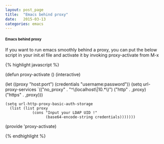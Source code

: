 ```yaml
---
layout: post_page
title:  "Emacs behind proxy"
date:   2015-03-13
categories: emacs
---
```


<h4> <small> Emacs behind proxy </small></h4>

If you want to run emacs smoothly behind a proxy, you can put the below script in your init.el file and activate it by invoking proxy-activate from M-x

{% highlight javascript %}

(defun proxy-activate ()
  (interactive)

  (let ((proxy "host:port") (credentials "username:password"))
    (setq url-proxy-services
      `(("no_proxy" . "^\\(localhost\\|10.*\\)")
       ("http" . ,proxy)
       ("https" . ,proxy)))

    (setq url-http-proxy-basic-auth-storage
      (list (list proxy
                (cons "Input your LDAP UID !"
                      (base64-encode-string credentials)))))))

(provide 'proxy-activate)

{% endhighlight %}


